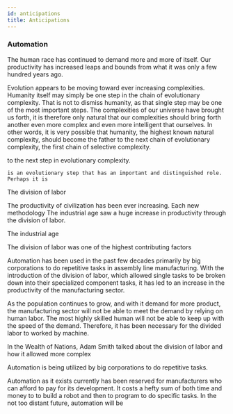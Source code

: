 ```yaml
---
id: anticipations
title: Anticipations
---
```


### Automation

The human race has continued to demand more and more of itself. Our productivity has increased leaps and bounds from what it was only a few hundred years ago.

Evolution appears to be moving toward ever increasing complexities. Humanity itself may simply be one step in the chain of evolutionary complexity. That is not to dismiss humanity, as that single step may be one of the most important steps. The complexities of our universe have brought us forth, it is therefore only natural that our complexities should bring forth another even more complex and even more intelligent that ourselves. In other words, it is very possible that humanity, the highest known natural complexity, should become the father to the next chain of evolutionary complexity, the first chain of selective complexity.

to the next step in evolutionary complexity.

`is an evolutionary step that has an important and distinguished role. Perhaps it is `

The division of labor

The productivity of civilization has been ever increasing. Each new methodology The industrial age saw a huge increase in productivity through the division of labor.

The industrial age

The division of labor was one of the highest contributing factors

Automation has been used in the past few decades primarily by big corporations to do repetitive tasks in assembly line manufacturing. With the introduction of the division of labor, which allowed single tasks to be broken down into their specialized component tasks, it has led to an increase in the productivity of the manufacturing sector.

As the population continues to grow, and with it demand for more product, the manufacturing sector will not be able to meet the demand by relying on human labor. The most highly skilled human will not be able to keep up with the speed of the demand. Therefore, it has been necessary for the divided labor to worked by machine.

In the Wealth of Nations, Adam Smith talked about the division of labor and how it allowed more complex

Automation is being utilized by big corporations to do repetitive tasks.

Automation as it exists currently has been reserved for manufacturers who can afford to pay for its development. It costs a hefty sum of both time and money to to build a robot and then to program to do specific tasks. In the not too distant future, automation will be

